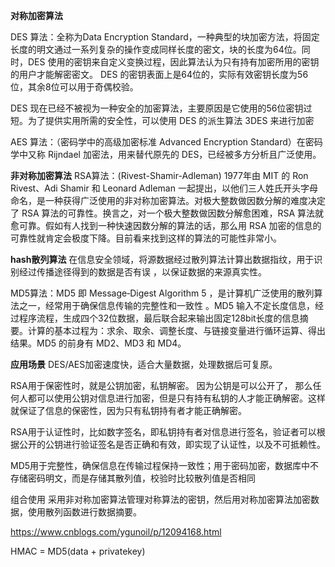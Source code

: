 **对称加密算法**

DES 算法：全称为Data Encryption Standard，一种典型的块加密方法，将固定长度的明文通过一系列复杂的操作变成同样长度的密文，块的长度为64位。同时，DES 使用的密钥来自定义变换过程，因此算法认为只有持有加密所用的密钥的用户才能解密密文。 DES 的密钥表面上是64位的，实际有效密钥长度为56位，其余8位可以用于奇偶校验。

DES 现在已经不被视为一种安全的加密算法，主要原因是它使用的56位密钥过短。为了提供实用所需的安全性，可以使用 DES 的派生算法 3DES 来进行加密

AES 算法：（密码学中的高级加密标准 Advanced Encryption Standard）在密码学中又称 Rijndael 加密法，用来替代原先的 DES，已经被多方分析且广泛使用。

**非对称加密算法**
RSA算法：(Rivest-Shamir-Adleman) 1977年由 MIT 的 Ron Rivest、Adi Shamir 和 Leonard Adleman 一起提出，以他们三人姓氏开头字母命名，是一种获得广泛使用的非对称加密算法。对极大整数做因数分解的难度决定了 RSA 算法的可靠性。换言之，对一个极大整数做因数分解愈困难，RSA 算法就愈可靠。假如有人找到一种快速因数分解的算法的话，那么用 RSA 加密的信息的可靠性就肯定会极度下降。目前看来找到这样的算法的可能性非常小。

**hash散列算法**
在信息安全领域，将源数据经过散列算法计算出数据指纹，用于识别经过传播途径得到的数据是否有误 ，以保证数据的来源真实性。

MD5算法：MD5 即 Message‐Digest Algorithm 5 ，是计算机广泛使用的散列算法之一，经常用于确保信息传输的完整性和一致性 。MD5 输入不定长度信息，经过程序流程，生成四个32位数据，最后联合起来输出固定128bit长度的信息摘要。计算的基本过程为：求余、取余、调整长度、与链接变量进行循环运算、得出结果。MD5 的前身有 MD2、MD3 和 MD4。

**应用场景**
DES/AES加密速度快，适合大量数据，处理数据后可复原。

RSA用于保密性时，就是公钥加密，私钥解密。 因为公钥是可以公开了， 那么任何人都可以使用公钥对信息进行加密，但是只有持有私钥的人才能正确解密。这样就保证了信息的保密性，因为只有私钥持有者才能正确解密。

RSA用于认证性时，比如数字签名，即私钥持有者对信息进行签名，验证者可以根据公开的公钥进行验证签名是否正确和有效，即实现了认证性，以及不可抵赖性。

MD5用于完整性，确保信息在传输过程保持一致性；用于密码加密，数据库中不存储密码明文，而是存储其散列值，校验时比较散列值是否相同

组合使用
采用非对称加密算法管理对称算法的密钥，然后用对称加密算法加密数据，使用散列函数进行数据摘要。

https://www.cnblogs.com/ygunoil/p/12094168.html



HMAC = MD5(data + privatekey)
